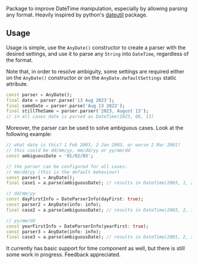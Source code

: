 <!-- 
This README describes the package. If you publish this package to pub.dev,
this README's contents appear on the landing page for your package.

For information about how to write a good package README, see the guide for
[writing package pages](https://dart.dev/guides/libraries/writing-package-pages). 

For general information about developing packages, see the Dart guide for
[creating packages](https://dart.dev/guides/libraries/create-library-packages)
and the Flutter guide for
[developing packages and plugins](https://flutter.dev/developing-packages). 
-->

Package to improve DateTime manipulation, especially by allowing parsing any format. Heavily inspired by python's [dateutil](https://dateutil.readthedocs.io/en/stable/parser.html) package.

## Usage

Usage is simple, use the `AnyDate()` constructor to create a parser with the desired settings, and use it to parse any `String` into `DateTime`, regardless of the format.

Note that, in order to resolve ambiguity, some settings are required either on the `AnyDate()` constructor or on the `AnyDate.defaultSettings` static attribute.

```dart
const parser = AnyDate();
final date = parser.parse('13 Aug 2023');
final sameDate = parser.parse('Aug 13 2023');
final stillTheSame = parser.parser('2023, August 13');
// in all cases date is parsed as DateTime(2023, 08, 13)
```

Moreover, the parser can be used to solve ambiguous cases. Look at the following example:

```dart
// what date is this? 1 Feb 2003, 2 Jan 2003, or worse 2 Mar 2001?
// this could be dd/mm/yy, mm/dd/yy or yy/mm/dd
const ambiguousDate = '01/02/03';

// the parser can be configured for all cases:
// mm/dd/yy (this is the default behaviour)
const parser1 = AnyDate();
final case1 = a.parse(ambiguousDate); // results in DateTime(2003, 1, 2);

// dd/mm/yy
const dayFirstInfo = DateParserInfo(dayFirst: true);
const parser2 = AnyDate(info: info);
final case2 = a.parse(ambiguousDate); // results in DateTime(2003, 2, 1);

// yy/mm/dd
const yearFirstInfo = DateParserInfo(yearFirst: true);
const parser3 = AnyDate(info: info);
final case3 = a.parse(ambiguousDate); // results in DateTime(2001, 2, 3);
```

It currently has basic support for time component as well, but there is still some work in progress. Feedback appreciated.
